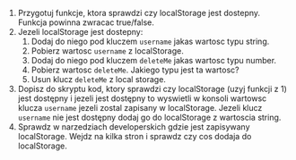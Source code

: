 1. Przygotuj funkcje, ktora sprawdzi czy localStorage jest dostepny. Funkcja powinna zwracac true/false.
2. Jezeli localStorage jest dostepny:
   1. Dodaj do niego pod kluczem `username` jakas wartosc typu string.
   2. Pobierz wartosc `username` z localStorage.
   3. Dodaj do niego pod kluczem `deleteMe` jakas wartosc typu number.
   4. Pobierz wartosc `deleteMe`. Jakiego typu jest ta wartosc?
   5. Usun klucz `deleteMe` z local storage.
3. Dopisz do skryptu kod, ktory sprawdzi czy localStorage (uzyj funkcji z 1) jest dostępny i jezeli jest dostępny to wyswietli w konsoli wartowsc klucza `username` jezeli zostal zapisany w localStorage. Jezeli klucz `username` nie jest dostępny dodaj go do localStorage z wartoscia string.
4. Sprawdz w narzedziach developerskich gdzie jest zapisywany localStorage. Wejdz na kilka stron i sprawdz czy cos dodaja do localStorage.